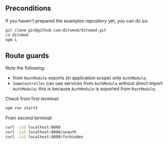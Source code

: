 ## Preconditions

If you haven't prepared the examples repository yet, you can do so:

```bash
git clone git@github.com:ditsmod/ditsmod.git
cd ditsmod
npm i
```

## Route guards

Note the following:

- from `RootModule` exports (in application scope) only `AuthModule`;
- `SomeController` can use services from `AuthModule` without direct import `AuthModule`;
this is because `AuthModule` is exported from `RootModule`;

Check from first terminal:

```bash
npm run start3
```

From second terminal:

```bash
curl -isS localhost:8080
curl -isS localhost:8080/unauth
curl -isS localhost:8080/forbidden
```
